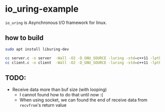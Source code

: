 # io_uring-example

`io_uring` is Asynchronous I/O framework for linux.

## how to build

```sh
sudo apt install liburing-dev

cc server.c -o server  -Wall -O2 -D_GNU_SOURCE -luring -std=c++11 -lpthread
cc client.c -o client  -Wall -O2 -D_GNU_SOURCE -luring -std=c++11 -lpthread
```


## TODO:

 - Receive data more than buf size (with looping)
   - I cannot found how to do that until now :(
   - When using socket, we can found the end of receive data from `recvfrom`'s return value 
